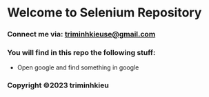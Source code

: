 # Welcome to Selenium Repository
### Connect me via: triminhkieuse@gmail.com

### You will find in this repo the following stuff:
* Open google and find something in google
### Copyright &#169;2023 triminhkieu
